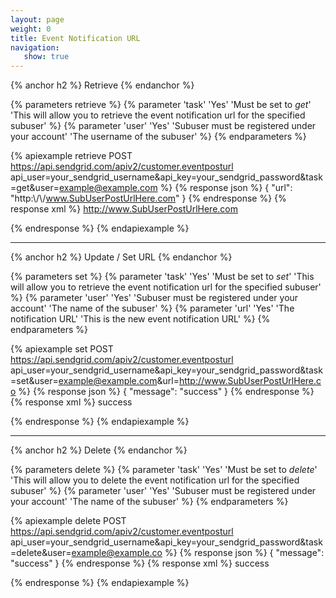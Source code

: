 ```yaml
---
layout: page
weight: 0
title: Event Notification URL
navigation:
   show: true
---
```


{% anchor h2 %}
Retrieve 
{% endanchor %}

{% parameters retrieve %}
 {% parameter 'task' 'Yes' 'Must be set to *get*' 'This will allow you to retrieve the event notification url for the specified subuser' %}
 {% parameter 'user' 'Yes' 'Subuser must be registered under your account' 'The username of the subuser' %}
{% endparameters %}


{% apiexample retrieve POST https://api.sendgrid.com/apiv2/customer.eventposturl api_user=your_sendgrid_username&api_key=your_sendgrid_password&task=get&user=example@example.com %}
  {% response json %}
{
  "url": "http:\\/\\/www.SubUserPostUrlHere.com"
}
  {% endresponse %}
  {% response xml %}
<url>http://www.SubUserPostUrlHere.com</url>

  {% endresponse %}
{% endapiexample %}

* * * * *

{% anchor h2 %}
Update / Set URL 
{% endanchor %}

{% parameters set %}
 {% parameter 'task' 'Yes' 'Must be set to *set*' 'This will allow you to retrieve the event notification url for the specified subuser' %}
 {% parameter 'user' 'Yes' 'Subuser must be registered under your account' 'The name of the subuser' %}
 {% parameter 'url' 'Yes' 'The notification URL' 'This is the new event notification URL' %}
{% endparameters %}


{% apiexample set POST https://api.sendgrid.com/apiv2/customer.eventposturl api_user=your_sendgrid_username&api_key=your_sendgrid_password&task=set&user=example@example.com&url=http://www.SubUserPostUrlHere.co %}
  {% response json %}
{
  "message": "success"
}
  {% endresponse %}
  {% response xml %}
<result>
   <message>success</message>
</result>

  {% endresponse %}
{% endapiexample %}

* * * * *

{% anchor h2 %}
Delete 
{% endanchor %}

{% parameters delete %}
 {% parameter 'task' 'Yes' 'Must be set to *delete*' 'This will allow you to delete the event notification url for the specified subuser' %}
 {% parameter 'user' 'Yes' 'Subuser must be registered under your account' 'The name of the subuser' %}
{% endparameters %}


{% apiexample delete POST https://api.sendgrid.com/apiv2/customer.eventposturl api_user=your_sendgrid_username&api_key=your_sendgrid_password&task=delete&user=example@example.co %}
  {% response json %}
{
  "message": "success"
}
  {% endresponse %}
  {% response xml %}
<result>
   <message>success</message>
</result>

  {% endresponse %}
{% endapiexample %}
